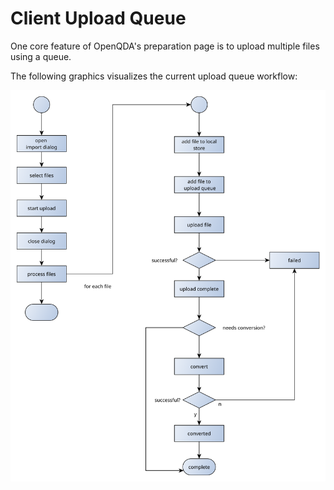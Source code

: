 # Client Upload Queue

One core feature of OpenQDA's preparation page 
is to upload multiple files using a queue.

The following graphics visualizes the current upload queue
workflow:

![upload queue workflow](file-upload-queue.svg)

